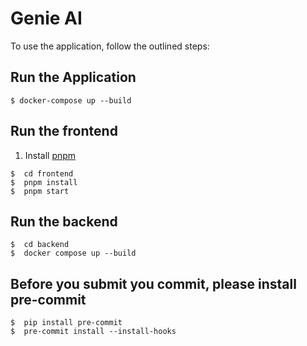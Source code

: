# Genie AI

To use the application, follow the outlined steps:

## Run the Application
```console
$ docker-compose up --build
```

## Run the frontend
1. Install [pnpm](https://pnpm.io/zh-TW/)
```console
$  cd frontend
$  pnpm install
$  pnpm start
```

## Run the backend
```console
$  cd backend
$  docker compose up --build
```

## Before you submit you commit, please install pre-commit
```console
$  pip install pre-commit
$  pre-commit install --install-hooks
```
